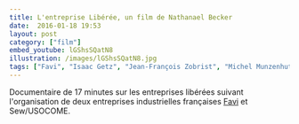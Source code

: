 ```yaml
---
title: L'entreprise Libérée, un film de Nathanael Becker
date:  2016-01-18 19:53
layout: post
category: ["film"]
embed_youtube: lGShsSQatN8
illustration: /images/lGShsSQatN8.jpg
tags: ["Favi", "Isaac Getz", "Jean-François Zobrist", "Michel Munzenhuter", "SEW-Usocome"]
---
```




Documentaire de 17 minutes sur les entreprises libérées suivant l'organisation de deux entreprises industrielles françaises <a href="/favi/">Favi</a> et Sew/USOCOME.
